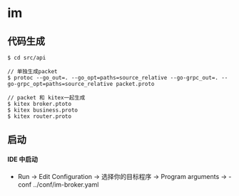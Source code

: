 # im

## 代码生成
```shell
$ cd src/api

// 单独生成packet
$ protoc --go_out=. --go_opt=paths=source_relative --go-grpc_out=. --go-grpc_opt=paths=source_relative packet.proto

// packet 和 kitex一起生成
$ kitex broker.ptoto
$ kitex business.proto
$ kitex router.proto

```

## 启动
#### IDE 中启动
* Run -> Edit Configuration -> 选择你的目标程序 -> Program arguments -> -conf ../conf/im-broker.yaml
